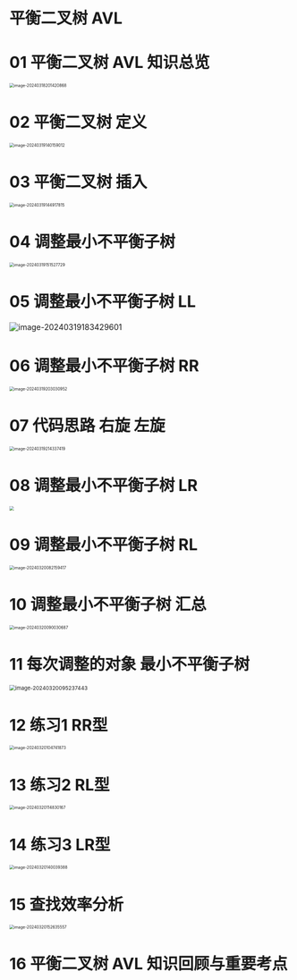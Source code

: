 # 平衡二叉树 AVL



# 01 平衡二叉树 AVL 知识总览

<img src="https://cvp.oss-cn-shanghai.aliyuncs.com/picgo/202403182014971.png" alt="image-20240318201420868" style="zoom:50%;" />



# 02 平衡二叉树 定义

<img src="https://cvp.oss-cn-shanghai.aliyuncs.com/picgo/202403191401178.png" alt="image-20240319140159012" style="zoom:50%;" />



# 03 平衡二叉树 插入

<img src="https://cvp.oss-cn-shanghai.aliyuncs.com/picgo/202403191449990.png" alt="image-20240319144917815" style="zoom:50%;" />



# 04 调整最小不平衡子树

<img src="https://cvp.oss-cn-shanghai.aliyuncs.com/picgo/202403191515809.png" alt="image-20240319151527729" style="zoom:50%;" />



# 05 调整最小不平衡子树 LL

![image-20240319183429601](https://cvp.oss-cn-shanghai.aliyuncs.com/picgo/202403191834047.png)

# 06 调整最小不平衡子树 RR

<img src="https://cvp.oss-cn-shanghai.aliyuncs.com/picgo/202403192030290.png" alt="image-20240319203030952" style="zoom:50%;" />



# 07 代码思路 右旋 左旋

<img src="https://cvp.oss-cn-shanghai.aliyuncs.com/picgo/202403192143690.png" alt="image-20240319214337419" style="zoom:50%;" />

# 08 调整最小不平衡子树 LR

<img src="https://cvp.oss-cn-shanghai.aliyuncs.com/picgo/202403200748904.png" style="zoom:50%;" />



# 09 调整最小不平衡子树 RL

<img src="https://cvp.oss-cn-shanghai.aliyuncs.com/picgo/202403200821734.png" alt="image-20240320082159417" style="zoom:50%;" />



# 10 调整最小不平衡子树 汇总

<img src="https://cvp.oss-cn-shanghai.aliyuncs.com/picgo/202403200900954.png" alt="image-20240320090030687" style="zoom: 50%;" />

# 11 每次调整的对象 最小不平衡子树

<img src="https://cvp.oss-cn-shanghai.aliyuncs.com/picgo/202403200952657.png" alt="image-20240320095237443" style="zoom:67%;" />



# 12 练习1 RR型

<img src="https://cvp.oss-cn-shanghai.aliyuncs.com/picgo/202403201047973.png" alt="image-20240320104741873" style="zoom:50%;" />



# 13 练习2 RL型

<img src="https://cvp.oss-cn-shanghai.aliyuncs.com/picgo/202403201148358.png" alt="image-20240320114830167" style="zoom:50%;" />



# 14 练习3 LR型

<img src="https://cvp.oss-cn-shanghai.aliyuncs.com/picgo/202403201400485.png" alt="image-20240320140039388" style="zoom:50%;" />



# 15 查找效率分析

<img src="https://cvp.oss-cn-shanghai.aliyuncs.com/picgo/202403201526792.png" alt="image-20240320152635557" style="zoom: 50%;" />

# 16 平衡二叉树 AVL 知识回顾与重要考点

